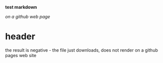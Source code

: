 **test markdown**

_on a github web page_

# header

the result is negative - the file just downloads, does not render on a github pages web site
